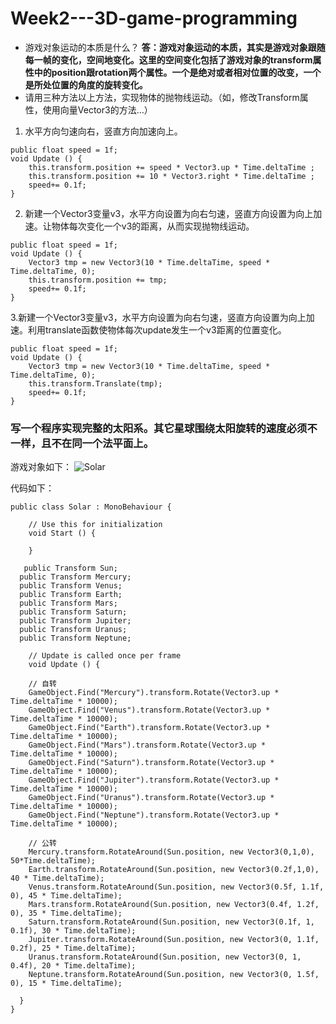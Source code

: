 # Week2---3D-game-programming
 - 游戏对象运动的本质是什么？
**答：游戏对象运动的本质，其实是游戏对象跟随每一帧的变化，空间地变化。这里的空间变化包括了游戏对象的transform属性中的position跟rotation两个属性。一个是绝对或者相对位置的改变，一个是所处位置的角度的旋转变化。**
 - 请用三种方法以上方法，实现物体的抛物线运动。（如，修改Transform属性，使用向量Vector3的方法…）
 1. 水平方向匀速向右，竖直方向加速向上。
```
public float speed = 1f;
void Update () {
    this.transform.position += speed * Vector3.up * Time.deltaTime ;
    this.transform.position += 10 * Vector3.right * Time.deltaTime ;
    speed+= 0.1f;
}
```
2. 新建一个Vector3变量v3，水平方向设置为向右匀速，竖直方向设置为向上加速。让物体每次变化一个v3的距离，从而实现抛物线运动。
```
public float speed = 1f;
void Update () {
    Vector3 tmp = new Vector3(10 * Time.deltaTime, speed * Time.deltaTime, 0);
    this.transform.position += tmp;
    speed+= 0.1f;
}
```
3.新建一个Vector3变量v3，水平方向设置为向右匀速，竖直方向设置为向上加速。利用translate函数使物体每次update发生一个v3距离的位置变化。
```
public float speed = 1f;
void Update () {
    Vector3 tmp = new Vector3(10 * Time.deltaTime, speed * Time.deltaTime, 0);
    this.transform.Translate(tmp);
    speed+= 0.1f;
}
```

 ### 写一个程序实现完整的太阳系。其它星球围绕太阳旋转的速度必须不一样，且不在同一个法平面上。 ###

游戏对象如下：
![Solar](../Unity3d-pics/Solar.png)

代码如下：
>>>

    public class Solar : MonoBehaviour {

	    // Use this for initialization
	    void Start () {
		
	    }

       public Transform Sun;
      public Transform Mercury;
      public Transform Venus;
      public Transform Earth;
      public Transform Mars;
      public Transform Saturn;
      public Transform Jupiter;
      public Transform Uranus;
      public Transform Neptune;

        // Update is called once per frame
        void Update () {

        // 自转
        GameObject.Find("Mercury").transform.Rotate(Vector3.up * Time.deltaTime * 10000);
        GameObject.Find("Venus").transform.Rotate(Vector3.up * Time.deltaTime * 10000);
        GameObject.Find("Earth").transform.Rotate(Vector3.up * Time.deltaTime * 10000);
        GameObject.Find("Mars").transform.Rotate(Vector3.up * Time.deltaTime * 10000);
        GameObject.Find("Saturn").transform.Rotate(Vector3.up * Time.deltaTime * 10000);
        GameObject.Find("Jupiter").transform.Rotate(Vector3.up * Time.deltaTime * 10000);
        GameObject.Find("Uranus").transform.Rotate(Vector3.up * Time.deltaTime * 10000);
        GameObject.Find("Neptune").transform.Rotate(Vector3.up * Time.deltaTime * 10000);

        // 公转
        Mercury.transform.RotateAround(Sun.position, new Vector3(0,1,0), 50*Time.deltaTime);
        Earth.transform.RotateAround(Sun.position, new Vector3(0.2f,1,0), 40 * Time.deltaTime);
        Venus.transform.RotateAround(Sun.position, new Vector3(0.5f, 1.1f, 0), 45 * Time.deltaTime);
        Mars.transform.RotateAround(Sun.position, new Vector3(0.4f, 1.2f, 0), 35 * Time.deltaTime);
        Saturn.transform.RotateAround(Sun.position, new Vector3(0.1f, 1, 0.1f), 30 * Time.deltaTime);
        Jupiter.transform.RotateAround(Sun.position, new Vector3(0, 1.1f, 0.2f), 25 * Time.deltaTime);
        Uranus.transform.RotateAround(Sun.position, new Vector3(0, 1, 0.4f), 20 * Time.deltaTime);
        Neptune.transform.RotateAround(Sun.position, new Vector3(0, 1.5f, 0), 15 * Time.deltaTime);

      }
    }
